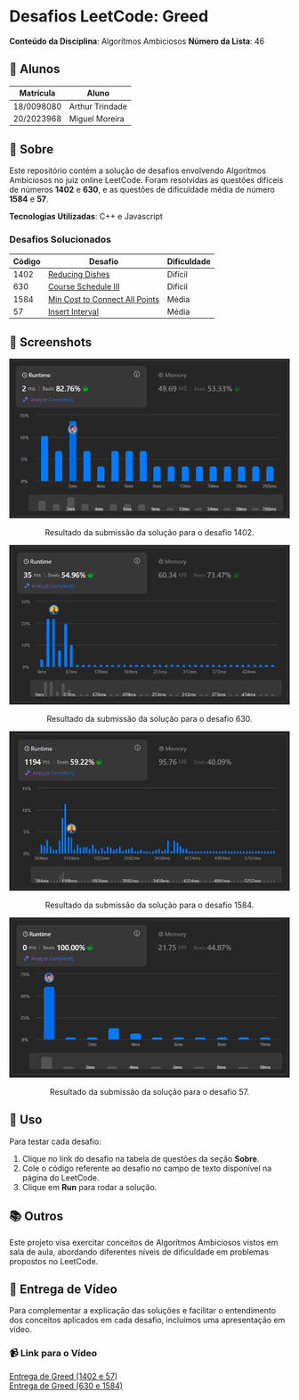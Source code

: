# Desafios LeetCode: Greed
 
**Conteúdo da Disciplina**: Algorítmos Ambiciosos
**Número da Lista**: 46

## 👥 Alunos
| Matrícula   | Aluno           |
|-------------|------------------|
| 18/0098080  | Arthur Trindade  |
| 20/2023968  | Miguel Moreira   |

## 📝 Sobre
Este repositório contém a solução de desafios envolvendo Algorítmos Ambiciosos no juiz online LeetCode. Foram resolvidas as questões difíceis de números **1402** e **630**, e as questões de dificuldade média de número **1584** e **57**.

**Tecnologias Utilizadas**: C++ e Javascript

### Desafios Solucionados
| Código | Desafio                                                                                                      | Dificuldade |
|--------|--------------------------------------------------------------------------------------------------------------|-------------|
| 1402    | [Reducing Dishes](https://leetcode.com/problems/reducing-dishes/description/) | Difícil     |
| 630    | [Course Schedule III](https://leetcode.com/problems/course-schedule-iii/description/) | Difícil     |
| 1584    | [Min Cost to Connect All Points](https://leetcode.com/problems/min-cost-to-connect-all-points/description/) | Média     |
| 57    | [Insert Interval](https://leetcode.com/problems/insert-interval/description/) | Média     |

## 📸 Screenshots
<p align="center">
  <img src="img/1402.jpeg" alt="Resultado da submissão do desafio 1402">
</p>

<p align="center">
  Resultado da submissão da solução para o desafio 1402.
</p>

<p align="center">
  <img src="img/630.jpeg" alt="Resultado da submissão do desafio 630">
</p>

<p align="center">
  Resultado da submissão da solução para o desafio 630.
</p>

<p align="center">
  <img src="img/1584.jpeg" alt="Resultado da submissão do desafio 1584">
</p>

<p align="center">
  Resultado da submissão da solução para o desafio 1584.
</p>

<p align="center">
  <img src="img/57.jpeg" alt="Resultado da submissão do desafio 57">
</p>

<p align="center">
  Resultado da submissão da solução para o desafio 57.
</p>


## 🚀 Uso
Para testar cada desafio:
1. Clique no link do desafio na tabela de questões da seção **Sobre**.
2. Cole o código referente ao desafio no campo de texto disponível na página do LeetCode.
3. Clique em **Run** para rodar a solução.

## 📚 Outros
  Este projeto visa exercitar conceitos de Algorítmos Ambiciosos vistos em sala de aula, abordando diferentes níveis de dificuldade em problemas propostos no LeetCode.

## 🎥 Entrega de Vídeo

Para complementar a explicação das soluções e facilitar o entendimento dos conceitos aplicados em cada desafio, incluímos uma apresentação em vídeo.

### 📹 Link para o Vídeo
[Entrega de Greed (1402 e 57)](link) <br>
[Entrega de Greed (630 e 1584)](https://youtu.be/0-M_G6hNXE4)
